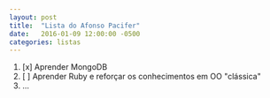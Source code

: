 ```yaml
---
layout: post
title:  "Lista do Afonso Pacifer"
date:   2016-01-09 12:00:00 -0500
categories: listas
---
```


1. [x] Aprender MongoDB
1. [ ] Aprender Ruby e reforçar os conhecimentos em OO "clássica"
1. ...
